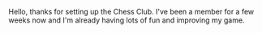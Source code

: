 


  Hello, thanks for setting up the Chess Club. I've been a member for a few weeks now and 
  I'm already having lots of fun and improving my game.




  